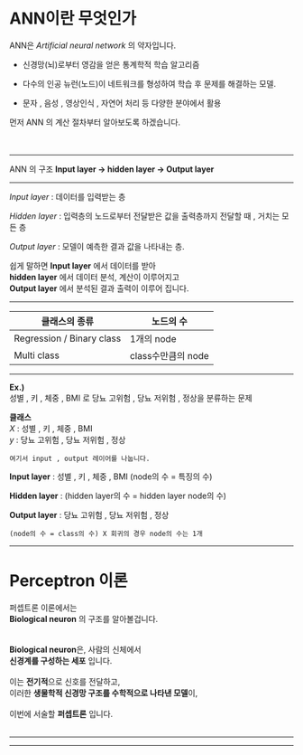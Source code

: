 # ANN이란 무엇인가

ANN은 *Artificial neural network* 의 약자입니다.<br/>

- 신경망(뇌)로부터 영감을 얻은 통계학적 학습 알고리즘

- 다수의 인공 뉴런(노드)이 네트워크를 형성하여 학습 후 문제를
	해결하는 모델.

- 문자 , 음성 , 영상인식 , 자연어 처리 등 다양한 분야에서 활용


먼저 ANN 의 계산 절차부터 알아보도록 하겠습니다.<br/>
<br/>
<br/>

________________________________________________

ANN 의 구조 **Input layer -> hidden layer -> Output layer**
______________________________________________

*Input layer* : 데이터를 입력받는 층

*Hidden layer* : 입력층의 노드로부터 전달받은 값을 출력층까지
전달할 때 , 거치는 모든 층

*Output layer* : 모델이 예측한 결과 값을 나타내는 층.<br/>

쉽게 말하면 **Input layer** 에서 데이터를 받아 <br/>
**hidden layer** 에서 데이터 분석, 계산이 이루어지고<br/>
**Output layer** 에서 분석된 결과 출력이 이루어 집니다.
____________________________________________


| 클래스의 종류 | 노드의 수 |
|----------------|------------------|
|Regression / Binary class | 1개의 node |
|Multi class | class수만큼의 node|



___________________________________________
**Ex.)**<br/>
성별 , 키 , 체중 , BMI 로
당뇨 고위험 , 당뇨 저위험 , 정상을 분류하는 문제


**클래스**<br/>
*X* : 성별 , 키 , 체중 , BMI<br/>
*y* : 당뇨 고위험 , 당뇨 저위험 , 정상


    여기서 input , output 레이어를 나눕니다.

**Input layer** : 성별 , 키 , 체중 , BMI
(node의 수 = 특징의 수)

**Hidden layer** : (hidden layer의 수 = hidden layer node의 수)

**Output layer** : 당뇨 고위험 , 당뇨 저위험 , 정상<br/>
    
    (node의 수 = class의 수) X 회귀의 경우 node의 수는 1개

______________________________________________





# Perceptron 이론

퍼셉트론 이론에서는<br/>
**Biological neuron** 의 구조를 알아볼겁니다.<br/>
<br/>
<br/>
**Biological neuron**은, 사람의 신체에서<br/>
**신경계를 구성하는 세포** 입니다.<br/>
<br/>
이는 **전기적**으로 신호를 전달하고,<br/>
이러한 **생물학적 신경망 구조를 수학적으로 나타낸 모델**이,<br/>
<br/>
이번에 서술할 **퍼셉트론** 입니다.<br/>
<br/>
_______________


____________

<br/>
<br/>
<br/>
<br/>
































